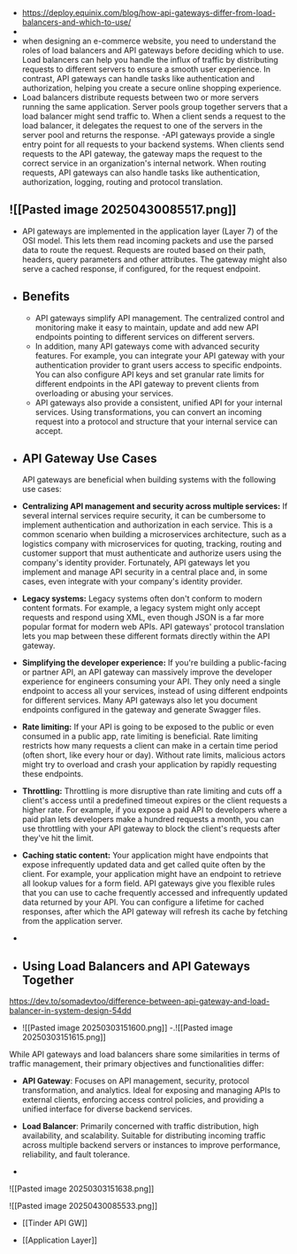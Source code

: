 - https://deploy.equinix.com/blog/how-api-gateways-differ-from-load-balancers-and-which-to-use/
-
- when designing an e-commerce website, you need to understand the roles of load balancers and API gateways before deciding which to use. Load balancers can help you handle the influx of traffic by distributing requests to different servers to ensure a smooth user experience. In contrast, API gateways can handle tasks like authentication and authorization, helping you create a secure online shopping experience.
- Load balancers distribute requests between two or more servers running the same application. Server pools group together servers that a load balancer might send traffic to. When a client sends a request to the load balancer, it delegates the request to one of the servers in the server pool and returns the response.
-API gateways provide a single entry point for all requests to your backend systems. When clients send requests to the API gateway, the gateway maps the request to the correct service in an organization's internal network. When routing requests, API gateways can also handle tasks like authentication, authorization, logging, routing and protocol translation.

![[Pasted image 20250430085517.png]]
-
- API gateways are implemented in the application layer (Layer 7) of the OSI model. This lets them read incoming packets and use the parsed data to route the request. Requests are routed based on their path, headers, query parameters and other attributes. The gateway might also serve a cached response, if configured, for the request endpoint.
- ## Benefits
	- API gateways simplify API management. The centralized control and monitoring make it easy to maintain, update and add new API endpoints pointing to different services on different servers.
	- In addition, many API gateways come with advanced security features. For example, you can integrate your API gateway with your authentication provider to grant users access to specific endpoints. You can also configure API keys and set granular rate limits for different endpoints in the API gateway to prevent clients from overloading or abusing your services.
	- API gateways also provide a consistent, unified API for your internal services. Using transformations, you can convert an incoming request into a protocol and structure that your internal service can accept.
- ## API Gateway Use Cases
  
  API gateways are beneficial when building systems with the following use cases:
- **Centralizing API management and security across multiple services:** If several internal services require security, it can be cumbersome to implement authentication and authorization in each service. This is a common scenario when building a microservices architecture, such as a logistics company with microservices for quoting, tracking, routing and customer support that must authenticate and authorize users using the company's identity provider. Fortunately, API gateways let you implement and manage API security in a central place and, in some cases, even integrate with your company's identity provider.
- **Legacy systems:** Legacy systems often don't conform to modern content formats. For example, a legacy system might only accept requests and respond using XML, even though JSON is a far more popular format for modern web APIs. API gateways' protocol translation lets you map between these different formats directly within the API gateway.
- **Simplifying the developer experience:** If you're building a public-facing or partner API, an API gateway can massively improve the developer experience for engineers consuming your API. They only need a single endpoint to access all your services, instead of using different endpoints for different services. Many API gateways also let you document endpoints configured in the gateway and generate Swagger files.
- **Rate limiting:** If your API is going to be exposed to the public or even consumed in a public app, rate limiting is beneficial. Rate limiting restricts how many requests a client can make in a certain time period (often short, like every hour or day). Without rate limits, malicious actors might try to overload and crash your application by rapidly requesting these endpoints.
- **Throttling:** Throttling is more disruptive than rate limiting and cuts off a client's access until a predefined timeout expires or the client requests a higher rate. For example, if you expose a paid API to developers where a paid plan lets developers make a hundred requests a month, you can use throttling with your API gateway to block the client's requests after they've hit the limit.
- **Caching static content:** Your application might have endpoints that expose infrequently updated data and get called quite often by the client. For example, your application might have an endpoint to retrieve all lookup values for a form field. API gateways give you flexible rules that you can use to cache frequently accessed and infrequently updated data returned by your API. You can configure a lifetime for cached responses, after which the API gateway will refresh its cache by fetching from the application server.
-
- ## Using Load Balancers and API Gateways Together
https://dev.to/somadevtoo/difference-between-api-gateway-and-load-balancer-in-system-design-54dd

- ![[Pasted image 20250303151600.png]]
-.![[Pasted image 20250303151615.png]]

While API gateways and load balancers share some similarities in terms of traffic management, their primary objectives and functionalities differ:

- **API Gateway**: Focuses on API management, security, protocol transformation, and analytics. Ideal for exposing and managing APIs to external clients, enforcing access control policies, and providing a unified interface for diverse backend services.
    
- **Load Balancer**: Primarily concerned with traffic distribution, high availability, and scalability. Suitable for distributing incoming traffic across multiple backend servers or instances to improve performance, reliability, and fault tolerance.
-
![[Pasted image 20250303151638.png]]

![[Pasted image 20250430085533.png]]




- [[Tinder API GW]]


- [[Application Layer]]